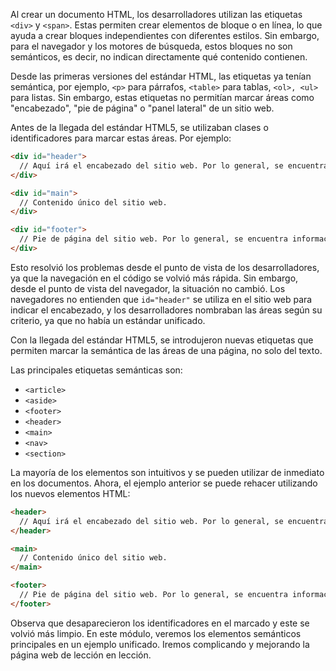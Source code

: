 
Al crear un documento HTML, los desarrolladores utilizan las etiquetas `<div>` y `<span>`. Estas permiten crear elementos de bloque o en línea, lo que ayuda a crear bloques independientes con diferentes estilos. Sin embargo, para el navegador y los motores de búsqueda, estos bloques no son semánticos, es decir, no indican directamente qué contenido contienen.

Desde las primeras versiones del estándar HTML, las etiquetas ya tenían semántica, por ejemplo, `<p>` para párrafos, `<table>` para tablas, `<ol>, <ul>` para listas. Sin embargo, estas etiquetas no permitían marcar áreas como "encabezado", "pie de página" o "panel lateral" de un sitio web.

Antes de la llegada del estándar HTML5, se utilizaban clases o identificadores para marcar estas áreas. Por ejemplo:

```html
<div id="header">
  // Aquí irá el encabezado del sitio web. Por lo general, se encuentra el logotipo, información de contacto y menú.
</div>

<div id="main">
  // Contenido único del sitio web.
</div>

<div id="footer">
  // Pie de página del sitio web. Por lo general, se encuentra información de contacto, menú adicional e información legal de la empresa.
</div>
```

Esto resolvió los problemas desde el punto de vista de los desarrolladores, ya que la navegación en el código se volvió más rápida. Sin embargo, desde el punto de vista del navegador, la situación no cambió. Los navegadores no entienden que `id="header"` se utiliza en el sitio web para indicar el encabezado, y los desarrolladores nombraban las áreas según su criterio, ya que no había un estándar unificado.

Con la llegada del estándar HTML5, se introdujeron nuevas etiquetas que permiten marcar la semántica de las áreas de una página, no solo del texto.

Las principales etiquetas semánticas son:

* `<article>`
* `<aside>`
* `<footer>`
* `<header>`
* `<main>`
* `<nav>`
* `<section>`

La mayoría de los elementos son intuitivos y se pueden utilizar de inmediato en los documentos. Ahora, el ejemplo anterior se puede rehacer utilizando los nuevos elementos HTML:

```html
<header>
  // Aquí irá el encabezado del sitio web. Por lo general, se encuentra el logotipo, información de contacto y menú.
</header>

<main>
  // Contenido único del sitio web.
</main>

<footer>
  // Pie de página del sitio web. Por lo general, se encuentra información de contacto, menú adicional e información legal de la empresa.
</footer>
```

Observa que desaparecieron los identificadores en el marcado y este se volvió más limpio. En este módulo, veremos los elementos semánticos principales en un ejemplo unificado. Iremos complicando y mejorando la página web de lección en lección.
